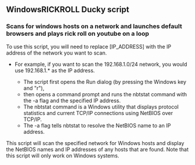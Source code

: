 ## WindowsRICKROLL Ducky script
### Scans for windows hosts on a network and launches default browsers and plays rick roll on youtube on a loop
To use this script, you will need to replace [IP_ADDRESS] with the IP address of the network you want to scan. 
- For example, if you want to scan the 192.168.1.0/24 network, you would use 192.168.1.* as the IP address.

    - The script first opens the Run dialog (by pressing the Windows key and "r"), 
    - then opens a command prompt and runs the nbtstat command with the -a flag and the specified IP address. 
    - The nbtstat command is a Windows utility that displays protocol statistics and current TCP/IP connections using NetBIOS over TCP/IP. 
    - The -a flag tells nbtstat to resolve the NetBIOS name to an IP address.

This script will scan the specified network for Windows hosts and display the NetBIOS names and IP addresses of any hosts that are found. Note that this script will only work on Windows systems.

